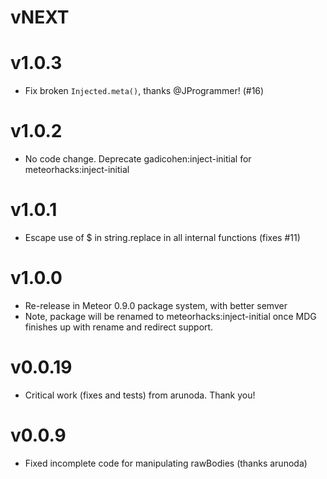 # vNEXT

# v1.0.3

* Fix broken `Injected.meta()`, thanks @JProgrammer! (#16)

# v1.0.2

* No code change.  Deprecate gadicohen:inject-initial for meteorhacks:inject-initial

# v1.0.1

* Escape use of $ in string.replace in all internal functions (fixes #11)

# v1.0.0

* Re-release in Meteor 0.9.0 package system, with better semver
* Note, package will be renamed to meteorhacks:inject-initial once MDG
  finishes up with rename and redirect support.

# v0.0.19

* Critical work (fixes and tests) from arunoda.  Thank you!

# v0.0.9

* Fixed incomplete code for manipulating rawBodies (thanks arunoda)

